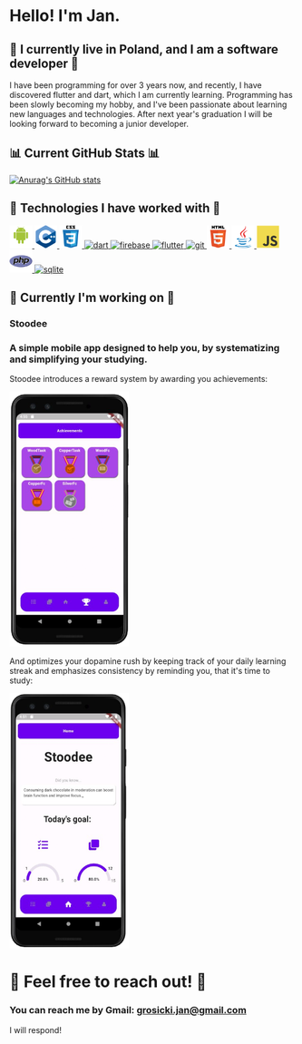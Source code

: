 # Hello! I'm Jan. 

## 🌱 I currently live in Poland, and I am a software developer 🌱 
I have been programming for over 3 years now, and recently, I have discovered flutter and dart, which I am currently learning. Programming has been slowly becoming my hobby, and I've been passionate about learning new languages and technologies. After next year's graduation I will be looking forward to becoming a junior developer.

## 📊 Current GitHub Stats 📊
[![Anurag's GitHub stats](https://github-readme-stats.vercel.app/api?username=kenayv)](https://github.com/anuraghazra/github-readme-stats)

## 🤖 Technologies I have worked with 🤖

<p align="left"> <a href="https://developer.android.com" target="_blank" rel="noreferrer"> <img src="https://raw.githubusercontent.com/devicons/devicon/master/icons/android/android-original-wordmark.svg" alt="android" width="40" height="40"/> </a> <a href="https://www.w3schools.com/cpp/" target="_blank" rel="noreferrer"> <img src="https://raw.githubusercontent.com/devicons/devicon/master/icons/cplusplus/cplusplus-original.svg" alt="cplusplus" width="40" height="40"/> </a> <a href="https://www.w3schools.com/css/" target="_blank" rel="noreferrer"> <img src="https://raw.githubusercontent.com/devicons/devicon/master/icons/css3/css3-original-wordmark.svg" alt="css3" width="40" height="40"/> </a> <a href="https://dart.dev" target="_blank" rel="noreferrer"> <img src="https://www.vectorlogo.zone/logos/dartlang/dartlang-icon.svg" alt="dart" width="40" height="40"/> </a> <a href="https://firebase.google.com/" target="_blank" rel="noreferrer"> <img src="https://www.vectorlogo.zone/logos/firebase/firebase-icon.svg" alt="firebase" width="40" height="40"/> </a> <a href="https://flutter.dev" target="_blank" rel="noreferrer"> <img src="https://www.vectorlogo.zone/logos/flutterio/flutterio-icon.svg" alt="flutter" width="40" height="40"/> </a> <a href="https://git-scm.com/" target="_blank" rel="noreferrer"> <img src="https://www.vectorlogo.zone/logos/git-scm/git-scm-icon.svg" alt="git" width="40" height="40"/> </a> <a href="https://www.w3.org/html/" target="_blank" rel="noreferrer"> <img src="https://raw.githubusercontent.com/devicons/devicon/master/icons/html5/html5-original-wordmark.svg" alt="html5" width="40" height="40"/> </a> <a href="https://www.java.com" target="_blank" rel="noreferrer"> <img src="https://raw.githubusercontent.com/devicons/devicon/master/icons/java/java-original.svg" alt="java" width="40" height="40"/> </a> <a href="https://developer.mozilla.org/en-US/docs/Web/JavaScript" target="_blank" rel="noreferrer"> <img src="https://raw.githubusercontent.com/devicons/devicon/master/icons/javascript/javascript-original.svg" alt="javascript" width="40" height="40"/> </a> <a href="https://www.php.net" target="_blank" rel="noreferrer"> <img src="https://raw.githubusercontent.com/devicons/devicon/master/icons/php/php-original.svg" alt="php" width="40" height="40"/> </a> <a href="https://www.sqlite.org/" target="_blank" rel="noreferrer"> <img src="https://www.vectorlogo.zone/logos/sqlite/sqlite-icon.svg" alt="sqlite" width="40" height="40"/> </a> </p>

## 🚀 Currently I'm working on 🚀

### Stoodee 

### A simple mobile app designed to help you, by systematizing and simplifying your studying.

Stoodee introduces a reward system by awarding you achievements:

<img src="https://github.com/Kenayv/kenayv/blob/main/stoodeAchievementsNoBG.png" alt="Achievement page" height="450" width="210"/>

And optimizes your dopamine rush by keeping track of your daily learning streak and emphasizes consistency by reminding you, that it's time to study:

<img src="https://github.com/Kenayv/kenayv/blob/main/stoodeDopamine.png" alt="Home page" height="450" width="210"/>

# 📩 Feel free to reach out! 📩
### You can reach me by Gmail: grosicki.jan@gmail.com
I will respond!

  

